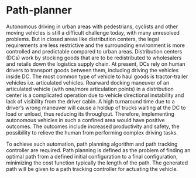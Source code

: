 # Path-planner

Autonomous driving in urban areas with pedestrians, cyclists and other moving vehicles is still a difficult challenge today, with many unresolved problems. But in closed areas like distribution centers, the legal requirements are less restrictive and the surrounding environment is more controlled and predictable compared to urban areas. Distribution centers (DCs) work by stocking goods that are to be redistributed to wholesalers and retails down the logistics supply chain.
At present, DCs rely on human drivers to transport goods between them, including driving the vehicles inside DC. The most common type of vehicle to haul goods is tractor-trailer vehicles i.e. articulated vehicles. Rearward docking maneuver of an articulated vehicle (with one/more articulation points) in a distribution center is a complicated operation due to vehicle directional instability and lack of visibility from the driver cabin. A high turnaround time due to a driver’s wrong maneuver will cause a holdup of trucks waiting at the DC to load or unload, thus reducing its throughput. Therefore, implementing autonomous vehicles in such a confined area would have positive outcomes. The outcomes include increased productivity and safety, the possibility to relieve the human from performing complex driving tasks.

To achieve such automation, path planning algorithm and path tracking controller are required. Path planning is defined as the problem of finding an optimal path from a defined initial configuration to a final configuration, minimizing the cost function typically the length of the path. The generated path will be given to a path tracking controller for actuating the vehicle.
